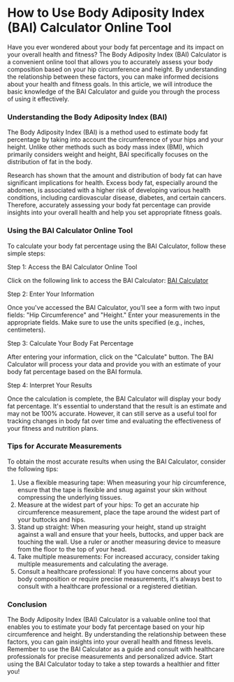 How to Use Body Adiposity Index (BAI) Calculator Online Tool
============================================================

Have you ever wondered about your body fat percentage and its impact on your overall health and fitness? The Body Adiposity Index (BAI) Calculator is a convenient online tool that allows you to accurately assess your body composition based on your hip circumference and height. By understanding the relationship between these factors, you can make informed decisions about your health and fitness goals. In this article, we will introduce the basic knowledge of the BAI Calculator and guide you through the process of using it effectively.

### Understanding the Body Adiposity Index (BAI)

The Body Adiposity Index (BAI) is a method used to estimate body fat percentage by taking into account the circumference of your hips and your height. Unlike other methods such as body mass index (BMI), which primarily considers weight and height, BAI specifically focuses on the distribution of fat in the body.

Research has shown that the amount and distribution of body fat can have significant implications for health. Excess body fat, especially around the abdomen, is associated with a higher risk of developing various health conditions, including cardiovascular disease, diabetes, and certain cancers. Therefore, accurately assessing your body fat percentage can provide insights into your overall health and help you set appropriate fitness goals.

### Using the BAI Calculator Online Tool

To calculate your body fat percentage using the BAI Calculator, follow these simple steps:

Step 1: Access the BAI Calculator Online Tool

Click on the following link to access the BAI Calculator: [BAI Calculator](https://www.onlinecalculatorsfree.com/fitness/bai-calculator.html)

Step 2: Enter Your Information

Once you've accessed the BAI Calculator, you'll see a form with two input fields: "Hip Circumference" and "Height." Enter your measurements in the appropriate fields. Make sure to use the units specified (e.g., inches, centimeters).

Step 3: Calculate Your Body Fat Percentage

After entering your information, click on the "Calculate" button. The BAI Calculator will process your data and provide you with an estimate of your body fat percentage based on the BAI formula.

Step 4: Interpret Your Results

Once the calculation is complete, the BAI Calculator will display your body fat percentage. It's essential to understand that the result is an estimate and may not be 100% accurate. However, it can still serve as a useful tool for tracking changes in body fat over time and evaluating the effectiveness of your fitness and nutrition plans.

### Tips for Accurate Measurements

To obtain the most accurate results when using the BAI Calculator, consider the following tips:

1. Use a flexible measuring tape: When measuring your hip circumference, ensure that the tape is flexible and snug against your skin without compressing the underlying tissues.
2. Measure at the widest part of your hips: To get an accurate hip circumference measurement, place the tape around the widest part of your buttocks and hips.
3. Stand up straight: When measuring your height, stand up straight against a wall and ensure that your heels, buttocks, and upper back are touching the wall. Use a ruler or another measuring device to measure from the floor to the top of your head.
4. Take multiple measurements: For increased accuracy, consider taking multiple measurements and calculating the average.
5. Consult a healthcare professional: If you have concerns about your body composition or require precise measurements, it's always best to consult with a healthcare professional or a registered dietitian.

### Conclusion

The Body Adiposity Index (BAI) Calculator is a valuable online tool that enables you to estimate your body fat percentage based on your hip circumference and height. By understanding the relationship between these factors, you can gain insights into your overall health and fitness levels. Remember to use the BAI Calculator as a guide and consult with healthcare professionals for precise measurements and personalized advice. Start using the BAI Calculator today to take a step towards a healthier and fitter you!